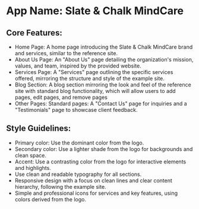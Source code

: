 # **App Name**: Slate & Chalk MindCare

## Core Features:

- Home Page: A home page introducing the Slate & Chalk MindCare brand and services, similar to the reference site.
- About Us Page: An "About Us" page detailing the organization's mission, values, and team, inspired by the provided website.
- Services Page: A "Services" page outlining the specific services offered, mirroring the structure and style of the example site.
- Blog Section: A blog section mirroring the look and feel of the reference site with standard blog functionality, which will allow users to add pages, edit pages, and remove pages
- Other Pages: Standard pages: A "Contact Us" page for inquiries and a "Testimonials" page to showcase client feedback.

## Style Guidelines:

- Primary color: Use the dominant color from the logo.
- Secondary color: Use a lighter shade from the logo for backgrounds and clean space.
- Accent: Use a contrasting color from the logo for interactive elements and highlights.
- Use clean and readable typography for all sections.
- Responsive design with a focus on clean lines and clear content hierarchy, following the example site.
- Simple and professional icons for services and key features, using colors derived from the logo.